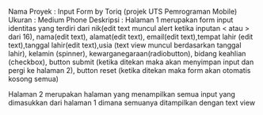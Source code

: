Nama Proyek : Input Form by Toriq (projek UTS Pemrograman Mobile)
Ukuran : Medium Phone
Deskripsi : 
Halaman 1 merupakan form input identitas yang terdiri dari nik(edit text muncul alert ketika inputan < atau > dari 16), nama(edit text), alamat(edit text), email(edit text),tempat lahir (edit text),tanggal lahir(edit text),usia (text view muncul berdasarkan tanggal lahir), kelamin (spinner), kewarganegaraan(radiobutton), bidang keahlian (checkbox), button submit (ketika ditekan maka akan menyimpan input dan pergi ke halaman 2), button reset (ketika ditekan maka form akan otomatis kosong semua)

Halaman 2 merupakan halaman yang menampilkan semua input yang dimasukkan dari halaman 1 dimana semuanya ditampilkan dengan text view